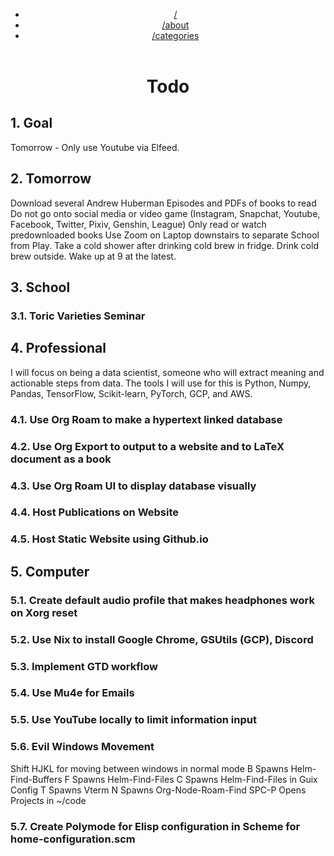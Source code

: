 <?xml version="1.0" encoding="utf-8"?>
<!DOCTYPE html PUBLIC "-//W3C//DTD XHTML 1.0 Strict//EN"
"http://www.w3.org/TR/xhtml1/DTD/xhtml1-strict.dtd">
<html xmlns="http://www.w3.org/1999/xhtml" lang="en" xml:lang="en">
<head>
<!-- 2022-09-25 Sun 15:17 -->
<meta http-equiv="Content-Type" content="text/html;charset=utf-8" />
<meta name="viewport" content="width=device-width, initial-scale=1" />
<title>Todo</title>
<meta name="author" content="Zain Jabbar" />
<meta name="generator" content="Org Mode" />
<style>
  #content { max-width: 60em; margin: auto; }
  .title  { text-align: center;
             margin-bottom: .2em; }
  .subtitle { text-align: center;
              font-size: medium;
              font-weight: bold;
              margin-top:0; }
  .todo   { font-family: monospace; color: red; }
  .done   { font-family: monospace; color: green; }
  .priority { font-family: monospace; color: orange; }
  .tag    { background-color: #eee; font-family: monospace;
            padding: 2px; font-size: 80%; font-weight: normal; }
  .timestamp { color: #bebebe; }
  .timestamp-kwd { color: #5f9ea0; }
  .org-right  { margin-left: auto; margin-right: 0px;  text-align: right; }
  .org-left   { margin-left: 0px;  margin-right: auto; text-align: left; }
  .org-center { margin-left: auto; margin-right: auto; text-align: center; }
  .underline { text-decoration: underline; }
  #postamble p, #preamble p { font-size: 90%; margin: .2em; }
  p.verse { margin-left: 3%; }
  pre {
    border: 1px solid #e6e6e6;
    border-radius: 3px;
    background-color: #f2f2f2;
    padding: 8pt;
    font-family: monospace;
    overflow: auto;
    margin: 1.2em;
  }
  pre.src {
    position: relative;
    overflow: auto;
  }
  pre.src:before {
    display: none;
    position: absolute;
    top: -8px;
    right: 12px;
    padding: 3px;
    color: #555;
    background-color: #f2f2f299;
  }
  pre.src:hover:before { display: inline; margin-top: 14px;}
  /* Languages per Org manual */
  pre.src-asymptote:before { content: 'Asymptote'; }
  pre.src-awk:before { content: 'Awk'; }
  pre.src-authinfo::before { content: 'Authinfo'; }
  pre.src-C:before { content: 'C'; }
  /* pre.src-C++ doesn't work in CSS */
  pre.src-clojure:before { content: 'Clojure'; }
  pre.src-css:before { content: 'CSS'; }
  pre.src-D:before { content: 'D'; }
  pre.src-ditaa:before { content: 'ditaa'; }
  pre.src-dot:before { content: 'Graphviz'; }
  pre.src-calc:before { content: 'Emacs Calc'; }
  pre.src-emacs-lisp:before { content: 'Emacs Lisp'; }
  pre.src-fortran:before { content: 'Fortran'; }
  pre.src-gnuplot:before { content: 'gnuplot'; }
  pre.src-haskell:before { content: 'Haskell'; }
  pre.src-hledger:before { content: 'hledger'; }
  pre.src-java:before { content: 'Java'; }
  pre.src-js:before { content: 'Javascript'; }
  pre.src-latex:before { content: 'LaTeX'; }
  pre.src-ledger:before { content: 'Ledger'; }
  pre.src-lisp:before { content: 'Lisp'; }
  pre.src-lilypond:before { content: 'Lilypond'; }
  pre.src-lua:before { content: 'Lua'; }
  pre.src-matlab:before { content: 'MATLAB'; }
  pre.src-mscgen:before { content: 'Mscgen'; }
  pre.src-ocaml:before { content: 'Objective Caml'; }
  pre.src-octave:before { content: 'Octave'; }
  pre.src-org:before { content: 'Org mode'; }
  pre.src-oz:before { content: 'OZ'; }
  pre.src-plantuml:before { content: 'Plantuml'; }
  pre.src-processing:before { content: 'Processing.js'; }
  pre.src-python:before { content: 'Python'; }
  pre.src-R:before { content: 'R'; }
  pre.src-ruby:before { content: 'Ruby'; }
  pre.src-sass:before { content: 'Sass'; }
  pre.src-scheme:before { content: 'Scheme'; }
  pre.src-screen:before { content: 'Gnu Screen'; }
  pre.src-sed:before { content: 'Sed'; }
  pre.src-sh:before { content: 'shell'; }
  pre.src-sql:before { content: 'SQL'; }
  pre.src-sqlite:before { content: 'SQLite'; }
  /* additional languages in org.el's org-babel-load-languages alist */
  pre.src-forth:before { content: 'Forth'; }
  pre.src-io:before { content: 'IO'; }
  pre.src-J:before { content: 'J'; }
  pre.src-makefile:before { content: 'Makefile'; }
  pre.src-maxima:before { content: 'Maxima'; }
  pre.src-perl:before { content: 'Perl'; }
  pre.src-picolisp:before { content: 'Pico Lisp'; }
  pre.src-scala:before { content: 'Scala'; }
  pre.src-shell:before { content: 'Shell Script'; }
  pre.src-ebnf2ps:before { content: 'ebfn2ps'; }
  /* additional language identifiers per "defun org-babel-execute"
       in ob-*.el */
  pre.src-cpp:before  { content: 'C++'; }
  pre.src-abc:before  { content: 'ABC'; }
  pre.src-coq:before  { content: 'Coq'; }
  pre.src-groovy:before  { content: 'Groovy'; }
  /* additional language identifiers from org-babel-shell-names in
     ob-shell.el: ob-shell is the only babel language using a lambda to put
     the execution function name together. */
  pre.src-bash:before  { content: 'bash'; }
  pre.src-csh:before  { content: 'csh'; }
  pre.src-ash:before  { content: 'ash'; }
  pre.src-dash:before  { content: 'dash'; }
  pre.src-ksh:before  { content: 'ksh'; }
  pre.src-mksh:before  { content: 'mksh'; }
  pre.src-posh:before  { content: 'posh'; }
  /* Additional Emacs modes also supported by the LaTeX listings package */
  pre.src-ada:before { content: 'Ada'; }
  pre.src-asm:before { content: 'Assembler'; }
  pre.src-caml:before { content: 'Caml'; }
  pre.src-delphi:before { content: 'Delphi'; }
  pre.src-html:before { content: 'HTML'; }
  pre.src-idl:before { content: 'IDL'; }
  pre.src-mercury:before { content: 'Mercury'; }
  pre.src-metapost:before { content: 'MetaPost'; }
  pre.src-modula-2:before { content: 'Modula-2'; }
  pre.src-pascal:before { content: 'Pascal'; }
  pre.src-ps:before { content: 'PostScript'; }
  pre.src-prolog:before { content: 'Prolog'; }
  pre.src-simula:before { content: 'Simula'; }
  pre.src-tcl:before { content: 'tcl'; }
  pre.src-tex:before { content: 'TeX'; }
  pre.src-plain-tex:before { content: 'Plain TeX'; }
  pre.src-verilog:before { content: 'Verilog'; }
  pre.src-vhdl:before { content: 'VHDL'; }
  pre.src-xml:before { content: 'XML'; }
  pre.src-nxml:before { content: 'XML'; }
  /* add a generic configuration mode; LaTeX export needs an additional
     (add-to-list 'org-latex-listings-langs '(conf " ")) in .emacs */
  pre.src-conf:before { content: 'Configuration File'; }

  table { border-collapse:collapse; }
  caption.t-above { caption-side: top; }
  caption.t-bottom { caption-side: bottom; }
  td, th { vertical-align:top;  }
  th.org-right  { text-align: center;  }
  th.org-left   { text-align: center;   }
  th.org-center { text-align: center; }
  td.org-right  { text-align: right;  }
  td.org-left   { text-align: left;   }
  td.org-center { text-align: center; }
  dt { font-weight: bold; }
  .footpara { display: inline; }
  .footdef  { margin-bottom: 1em; }
  .figure { padding: 1em; }
  .figure p { text-align: center; }
  .equation-container {
    display: table;
    text-align: center;
    width: 100%;
  }
  .equation {
    vertical-align: middle;
  }
  .equation-label {
    display: table-cell;
    text-align: right;
    vertical-align: middle;
  }
  .inlinetask {
    padding: 10px;
    border: 2px solid gray;
    margin: 10px;
    background: #ffffcc;
  }
  #org-div-home-and-up
   { text-align: right; font-size: 70%; white-space: nowrap; }
  textarea { overflow-x: auto; }
  .linenr { font-size: smaller }
  .code-highlighted { background-color: #ffff00; }
  .org-info-js_info-navigation { border-style: none; }
  #org-info-js_console-label
    { font-size: 10px; font-weight: bold; white-space: nowrap; }
  .org-info-js_search-highlight
    { background-color: #ffff00; color: #000000; font-weight: bold; }
  .org-svg { }
</style>

<link rel="stylesheet" href="/css/main-dark.css" type="text/css"/>
<header><div class="menu"><ul>
<li><a href="/">/</a></li>
<li><a href="/about.html">/about</a></li>
<li><a href="/categories.html">/categories</a></li>
</ul></div></header>
</head>
<body>
<div id="content" class="content">
<h1 class="title">Todo</h1>

<div id="outline-container-org9498212" class="outline-2">
<h2 id="org9498212"><span class="section-number-2">1.</span> Goal</h2>
<div class="outline-text-2" id="text-1">
<p>
Tomorrow - Only use Youtube via Elfeed.
</p>
</div>
</div>

<div id="outline-container-orgad1969a" class="outline-2">
<h2 id="orgad1969a"><span class="section-number-2">2.</span> Tomorrow</h2>
<div class="outline-text-2" id="text-2">
<p>
Download several Andrew Huberman Episodes and PDFs of books to read
Do not go onto social media or video game (Instagram, Snapchat, Youtube, Facebook, Twitter, Pixiv, Genshin, League)
Only read or watch predownloaded books
Use Zoom on Laptop downstairs to separate School from Play.
Take a cold shower after drinking cold brew in fridge.
Drink cold brew outside.
Wake up at 9 at the latest.
</p>
</div>
</div>

<div id="outline-container-org74fa68a" class="outline-2">
<h2 id="org74fa68a"><span class="section-number-2">3.</span> School</h2>
<div class="outline-text-2" id="text-3">
</div>
<div id="outline-container-org277c553" class="outline-3">
<h3 id="org277c553"><span class="section-number-3">3.1.</span> Toric Varieties Seminar</h3>
</div>
</div>

<div id="outline-container-org49edba0" class="outline-2">
<h2 id="org49edba0"><span class="section-number-2">4.</span> Professional</h2>
<div class="outline-text-2" id="text-4">
<p>
I will focus on being a data scientist, someone who will extract meaning and actionable steps from data.
The tools I will use for this is Python, Numpy, Pandas, TensorFlow, Scikit-learn, PyTorch, GCP, and AWS.
</p>
</div>

<div id="outline-container-orge20b222" class="outline-3">
<h3 id="orge20b222"><span class="section-number-3">4.1.</span> Use Org Roam to make a hypertext linked database</h3>
</div>

<div id="outline-container-orgbcee4a3" class="outline-3">
<h3 id="orgbcee4a3"><span class="section-number-3">4.2.</span> Use Org Export to output to a website and to LaTeX document as a book</h3>
</div>

<div id="outline-container-org6912deb" class="outline-3">
<h3 id="org6912deb"><span class="section-number-3">4.3.</span> Use Org Roam UI to display database visually</h3>
</div>

<div id="outline-container-org87640c1" class="outline-3">
<h3 id="org87640c1"><span class="section-number-3">4.4.</span> Host Publications on Website</h3>
</div>

<div id="outline-container-orgf35e5f6" class="outline-3">
<h3 id="orgf35e5f6"><span class="section-number-3">4.5.</span> Host Static Website using Github.io</h3>
</div>
</div>

<div id="outline-container-org5419fa6" class="outline-2">
<h2 id="org5419fa6"><span class="section-number-2">5.</span> Computer</h2>
<div class="outline-text-2" id="text-5">
</div>
<div id="outline-container-orgebef4af" class="outline-3">
<h3 id="orgebef4af"><span class="section-number-3">5.1.</span> Create default audio profile that makes headphones work on Xorg reset</h3>
</div>

<div id="outline-container-org39fef1a" class="outline-3">
<h3 id="org39fef1a"><span class="section-number-3">5.2.</span> Use Nix to install Google Chrome, GSUtils (GCP), Discord</h3>
</div>

<div id="outline-container-org4ec2475" class="outline-3">
<h3 id="org4ec2475"><span class="section-number-3">5.3.</span> Implement GTD workflow</h3>
</div>

<div id="outline-container-org88fbd11" class="outline-3">
<h3 id="org88fbd11"><span class="section-number-3">5.4.</span> Use Mu4e for Emails</h3>
</div>

<div id="outline-container-org1993469" class="outline-3">
<h3 id="org1993469"><span class="section-number-3">5.5.</span> Use YouTube locally to limit information input</h3>
</div>

<div id="outline-container-orgfcb8956" class="outline-3">
<h3 id="orgfcb8956"><span class="section-number-3">5.6.</span> Evil Windows Movement</h3>
<div class="outline-text-3" id="text-5-6">
<p>
Shift HJKL for moving between windows in normal mode
B Spawns Helm-Find-Buffers
F Spawns Helm-Find-Files
C Spawns Helm-Find-Files in Guix Config
T Spawns Vterm
N Spawns Org-Node-Roam-Find
SPC-P Opens Projects in ~/code
</p>
</div>
</div>

<div id="outline-container-orge23c49d" class="outline-3">
<h3 id="orge23c49d"><span class="section-number-3">5.7.</span> Create Polymode for Elisp configuration in Scheme for home-configuration.scm</h3>
</div>
</div>
</div>
</body>
</html>
